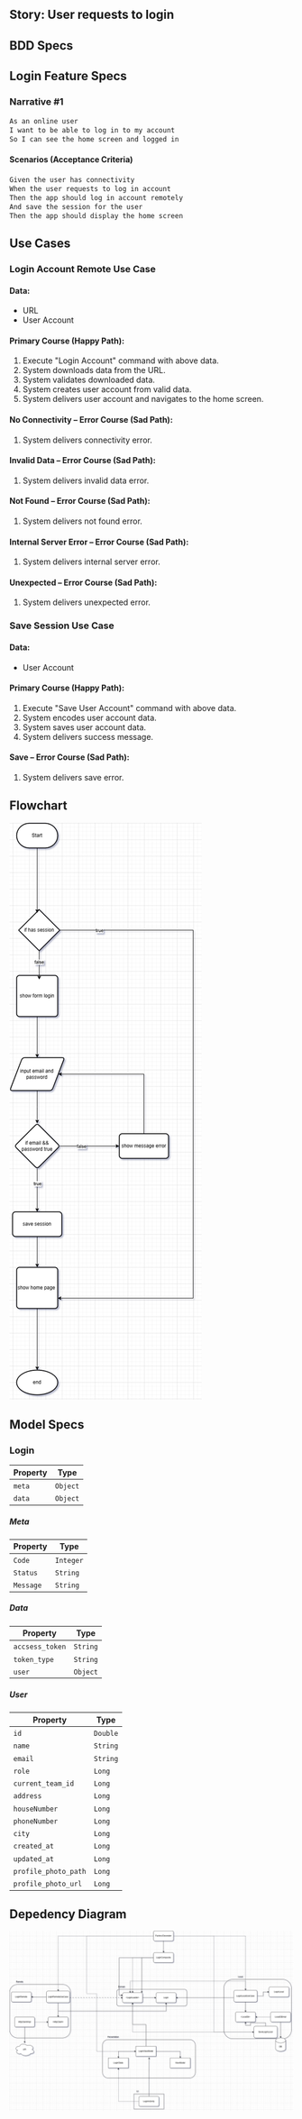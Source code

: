 ## Story: User requests to login

## BDD Specs

## Login Feature Specs

### Narrative #1

```
As an online user
I want to be able to log in to my account
So I can see the home screen and logged in
```

#### Scenarios (Acceptance Criteria)

```
Given the user has connectivity
When the user requests to log in account
Then the app should log in account remotely
And save the session for the user
Then the app should display the home screen
```

## Use Cases

### Login Account Remote Use Case

#### Data:
- URL
- User Account

#### Primary Course (Happy Path):
1. Execute "Login Account" command with above data.
2. System downloads data from the URL.
3. System validates downloaded data.
4. System creates user account from valid data.
5. System delivers user account and navigates to the home screen.

#### No Connectivity – Error Course (Sad Path):
1. System delivers connectivity error.

#### Invalid Data – Error Course (Sad Path):
1. System delivers invalid data error.

#### Not Found – Error Course (Sad Path):
1. System delivers not found error.

#### Internal Server Error – Error Course (Sad Path):
1. System delivers internal server error.

#### Unexpected – Error Course (Sad Path):
1. System delivers unexpected error.

### Save Session Use Case

#### Data:
- User Account

#### Primary Course (Happy Path):
1. Execute "Save User Account" command with above data.
2. System encodes user account data.
3. System saves user account data.
4. System delivers success message.

#### Save – Error Course (Sad Path):
1. System delivers save error.



## Flowchart
![flowchart](https://raw.githubusercontent.com/AdityaAugustaFirmansyah/GoFoodClone/master/LoginFlowchartRevisi.png)

## Model Specs

### Login

| Property       | Type     |
|----------------|----------|
| `meta`         | `Object` |
| `data`         | `Object` |

##### Meta
| Property       | Type     |
|----------------|----------|
| `Code`         | `Integer`|
| `Status`       | `String` |
| `Message`      | `String` |

##### Data
| Property       | Type     |
|----------------|----------|
| `accsess_token`| `String` |
| `token_type`   | `String` |
| `user`         | `Object` |

##### User
| Property             | Type     |
|----------------------|----------|
| `id`                 | `Double` |
| `name`               | `String` |
| `email`              | `String` |
| `role`               | `Long`   |
| `current_team_id`    | `Long`   |
| `address`            | `Long`   |
| `houseNumber`        | `Long`   |
| `phoneNumber`        | `Long`   |
| `city`               | `Long`   |
| `created_at`         | `Long`   |
| `updated_at`         | `Long`   |
| `profile_photo_path` | `Long`   |
| `profile_photo_url`  | `Long`   |

## Depedency Diagram
![flowchart](https://raw.githubusercontent.com/AdityaAugustaFirmansyah/GoFoodClone/master/foodapp-Login%20Depedency%20Diagram.png)
